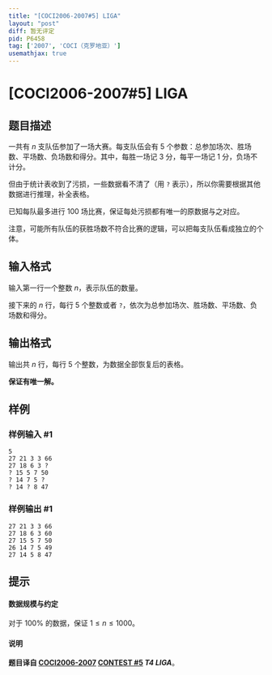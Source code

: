 ```yaml
---
title: "[COCI2006-2007#5] LIGA"
layout: "post"
diff: 暂无评定
pid: P6458
tag: ['2007', 'COCI（克罗地亚）']
usemathjax: true
---
```


# [COCI2006-2007#5] LIGA
## 题目描述

一共有 $n$ 支队伍参加了一场大赛。每支队伍会有 $5$ 个参数：总参加场次、胜场数、平场数、负场数和得分。其中，每胜一场记 $3$ 分，每平一场记 $1$ 分，负场不计分。

但由于统计表收到了污损，一些数据看不清了（用 `?` 表示），所以你需要根据其他数据进行推理，补全表格。

已知每队最多进行 $100$ 场比赛，保证每处污损都有唯一的原数据与之对应。

注意，可能所有队伍的获胜场数不符合比赛的逻辑，可以把每支队伍看成独立的个体。
## 输入格式

输入第一行一个整数 $n$，表示队伍的数量。

接下来的 $n$ 行，每行 $5$ 个整数或者 `?`，依次为总参加场次、胜场数、平场数、负场数和得分。


## 输出格式

输出共 $n$ 行，每行 $5$ 个整数，为数据全部恢复后的表格。

**保证有唯一解。**
## 样例

### 样例输入 #1
```
5
27 21 3 3 66
27 18 6 3 ?
? 15 5 7 50
? 14 7 5 ?
? 14 ? 8 47
```
### 样例输出 #1
```
27 21 3 3 66
27 18 6 3 60
27 15 5 7 50
26 14 7 5 49
27 14 5 8 47
```
## 提示

#### 数据规模与约定

对于 $100\%$ 的数据，保证 $1\le n\le 1000$。

#### 说明

**题目译自 [COCI2006-2007](https://hsin.hr/coci/archive/2006_2007/) [CONTEST #5](https://hsin.hr/coci/archive/2006_2007/contest5_tasks.pdf) *T4 LIGA***。
